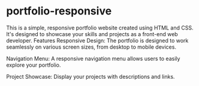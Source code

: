 # portfolio-responsive
This is a simple, responsive portfolio website created using HTML and CSS. It's designed to showcase your skills and projects as a front-end web developer.
Features
Responsive Design: The portfolio is designed to work seamlessly on various screen sizes, from desktop to mobile devices.

Navigation Menu: A responsive navigation menu allows users to easily explore your portfolio.

Project Showcase: Display your projects with descriptions and links.
